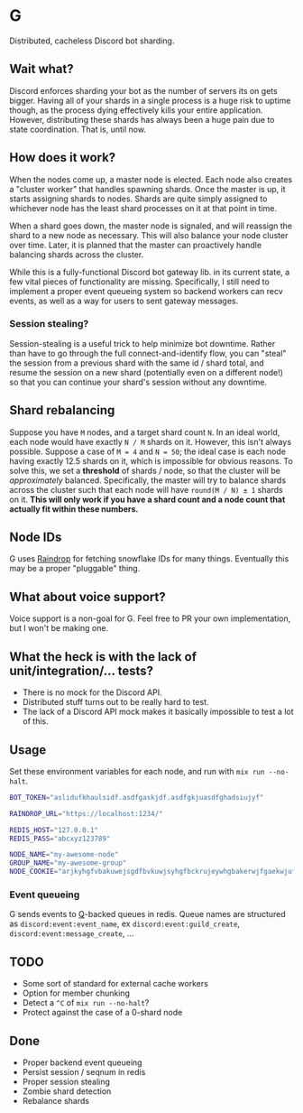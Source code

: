 # G

Distributed, cacheless Discord bot sharding.

## Wait what?

Discord enforces sharding your bot as the number of servers its on gets bigger. Having all of your shards in a single process
is a huge risk to uptime though, as the process dying effectively kills your entire application. However, distributing these
shards has always been a huge pain due to state coordination. That is, until now. 

## How does it work?

When the nodes come up, a master node is elected. Each node also creates a "cluster worker" that handles spawning shards. Once
the master is up, it starts assigning shards to nodes. Shards are quite simply assigned to whichever node has the least shard 
processes on it at that point in time. 

When a shard goes down, the master node is signaled, and will reassign the shard to a new node as necessary. This will also
balance your node cluster over time. Later, it is planned that the master can proactively handle balancing shards across the
cluster. 

While this is a fully-functional Discord bot gateway lib. in its current state, a few vital pieces of functionality are missing.
Specifically, I still need to implement a proper event queueing system so backend workers can recv events, as well as a way for
users to sent gateway messages. 

### Session stealing?

Session-stealing is a useful trick to help minimize bot downtime. Rather than have to go through the full connect-and-identify
flow, you can "steal" the session from a previous shard with the same id / shard total, and resume the session on a new shard 
(potentially even on a different node!) so that you can continue your shard's session without any downtime. 

## Shard rebalancing

Suppose you have `M` nodes, and a target shard count `N`. In an ideal world, each node would have exactly `N / M` shards on it. 
However, this isn't always possible. Suppose a case of `M = 4` and `N = 50`; the ideal case is each node having exactly 12.5
shards on it, which is impossible for obvious reasons. To solve this, we set a **threshold** of shards / node, so that the 
cluster will be *approximately* balanced. Specifically, the master will try to balance shards across the cluster such that 
each node will have `round(M / N) ± 1` shards on it. 
**This will only work if you have a shard count and a node count that actually fit within these numbers.**

## Node IDs

G uses [Raindrop](https://github.com/queer/raindrop) for fetching snowflake IDs for many things. Eventually this may be a proper
"pluggable" thing. 

## What about voice support?

Voice support is a non-goal for G. Feel free to PR your own implementation, but I won't be making one. 

## What the heck is with the lack of unit/integration/... tests?

- There is no mock for the Discord API.
- Distributed stuff turns out to be really hard to test.
- The lack of a Discord API mock makes it basically impossible to test a lot of this.

## Usage

Set these environment variables for each node, and run with `mix run --no-halt`. 
```Bash
BOT_TOKEN="aslidufkhaulsidf.asdfgaskjdf.asdfgkjuasdfghadsiujyf"

RAINDROP_URL="https://localhost:1234/"

REDIS_HOST="127.0.0.1"
REDIS_PASS="abcxyz123789"

NODE_NAME="my-awesome-node"
GROUP_NAME="my-awesome-group"
NODE_COOKIE="arjkyhgfvbakuwejsgdfbvkuwjsyhgfbckrujeywhgbakerwjfgaekwjufghbckjudeshcybgrvejwhuysdcbva"
```

### Event queueing

G sends events to [Q](https://github.com/mewna/q)-backed queues in redis. Queue names are structured as `discord:event:event_name`, ex
`discord:event:guild_create`, `discord:event:message_create`, ...

## TODO

- Some sort of standard for external cache workers
- Option for member chunking
- Detect a `^C` of `mix run --no-halt`?
- Protect against the case of a 0-shard node

## Done

- Proper backend event queueing
- Persist session / seqnum in redis
- Proper session stealing
- Zombie shard detection
- Rebalance shards